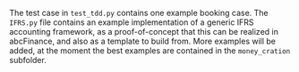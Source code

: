 The test case in `test_tdd.py` contains one example booking case. The `IFRS.py` file contains an example implementation of a generic IFRS accounting framework, as a proof-of-concept that this can be realized in abcFinance, and also as a template to build from. More examples will be added, at the moment the best examples are contained in the `money_cration` subfolder.